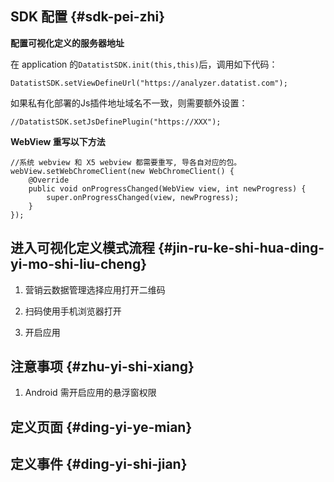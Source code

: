 ## SDK 配置 {#sdk-pei-zhi}

**配置可视化定义的服务器地址**

在 application 的`DatatistSDK.init(this,this)`后，调用如下代码：

```
DatatistSDK.setViewDefineUrl("https://analyzer.datatist.com");
```

如果私有化部署的Js插件地址域名不一致，则需要额外设置：

```
//DatatistSDK.setJsDefinePlugin("https://XXX");
```

**WebView 重写以下方法**

```
//系统 webview 和 X5 webview 都需要重写, 导各自对应的包。
webView.setWebChromeClient(new WebChromeClient() {
    @Override
    public void onProgressChanged(WebView view, int newProgress) {
        super.onProgressChanged(view, newProgress);
    }
});
```

## 进入可视化定义模式流程 {#jin-ru-ke-shi-hua-ding-yi-mo-shi-liu-cheng}

1. 营销云数据管理选择应用打开二维码

2. 扫码使用手机浏览器打开

3. 开启应用

## **注意事项** {#zhu-yi-shi-xiang}

1. Android 需开启应用的悬浮窗权限

## 定义页面 {#ding-yi-ye-mian}

## 定义事件 {#ding-yi-shi-jian}



